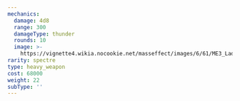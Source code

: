 ```yaml
---
mechanics:
  damage: 4d8
  range: 300
  damageType: thunder
  rounds: 10
  image: >-
    https://vignette4.wikia.nocookie.net/masseffect/images/6/61/ME3_Ladon_Codex_Rip.png/revision/latest?cb=20140106114047
rarity: spectre
type: heavy_weapon
cost: 68000
weight: 22
subType: ''
---
```

